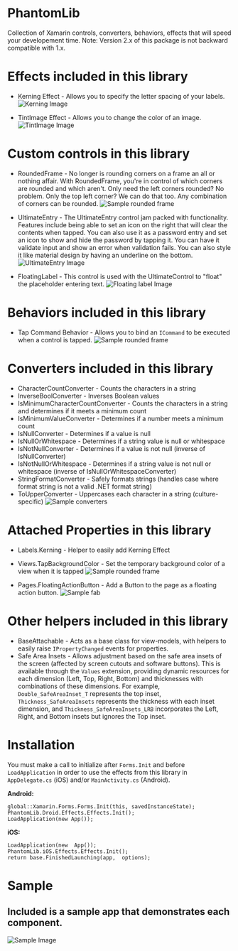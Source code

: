 # PhantomLib
Collection of Xamarin controls, converters, behaviors, effects that will speed your developement time.
Note: Version 2.x of this package is not backward compatible with 1.x.

# Effects included in this library
* Kerning Effect - Allows you to specify the letter spacing of your labels.
![Kerning Image](Images/kerning.png)

* TintImage Effect - Allows you to change the color of an image.
![TintImage Image](Images/tintimage.png)

# Custom controls in this library
* RoundedFrame - No longer is rounding corners on a frame an all or nothing affair. With RoundedFrame, you're in control of which corners are rounded and which aren't. Only need the left corners rounded? No problem. Only the top left corner? We can do that too. Any combination of corners can be rounded.
![Sample rounded frame](Images/roundedframe.png)

* UltimateEntry - The UltimateEntry control jam packed with functionality. Features include being able to set an icon on the right that will clear the contents when tapped. You can also use it as a password entry and set an icon to show and hide the password by tapping it. You can have it validate input and show an error when validation fails. You can also style it like material design by having an underline on the bottom.
![UltimateEntry Image](Images/ultimateentrymaterial.png)
* FloatingLabel - This control is used with the UltimateControl to "float" the placeholder entering text.
![Floating label Image](Images/floatinglabel.gif)

# Behaviors included in this library
* Tap Command Behavior - Allows you to bind an `ICommand` to be executed when a control is tapped.
![Sample rounded frame](Images/tapbehavior.gif)

# Converters included in this library
* CharacterCountConverter - Counts the characters in a string
* InverseBoolConverter - Inverses Boolean values
* IsMinimumCharacterCountConverter - Counts the characters in a string and determines if it meets a minimum count
* IsMinimumValueConverter - Determines if a number meets a minimum count
* IsNullConverter - Determines if a value is null
* IsNullOrWhitespace - Determines if a string value is null or whitespace
* IsNotNullConverter - Determines if a value is not null (inverse of IsNullConverter)
* IsNotNullOrWhitespace - Determines if a string value is not null or whitespace (inverse of IsNullOrWhitespaceConverter)
* StringFormatConverter - Safely formats strings (handles case where format string is not a valid .NET format string)
* ToUpperConverter - Uppercases each character in a string (culture-specific)
![Sample converters](Images/converters.png)

# Attached Properties in this library
* Labels.Kerning - Helper to easily add Kerning Effect
* Views.TapBackgroundColor - Set the temporary background color of a view when it is tapped
![Sample rounded frame](Images/tapbackgroundcolor.gif)

* Pages.FloatingActionButton - Add a Button to the page as a floating action button.
![Sample fab](Images/fab.png)

# Other helpers included in this library
* BaseAttachable - Acts as a base class for view-models, with helpers to easily raise `IPropertyChanged` events for properties.
* Safe Area Insets - Allows adjustment based on the safe area insets of the screen (affected by screen cutouts and software buttons). This is available through the `Values` extension, providing dynamic resources for each dimension (Left, Top, Right, Bottom) and thicknesses with combinations of these dimensions. For example, `Double_SafeAreaInset_T` represents the top inset, `Thickness_SafeAreaInsets` represents the thickness with each inset dimension, and `Thickness_SafeAreaInsets_LRB` incorporates the Left, Right, and Bottom insets but ignores the Top inset.

# Installation
You must make a call to initialize after `Forms.Init` and before `LoadApplication` in order to use the effects from this library in `AppDelegate.cs` (iOS) and/or `MainActivity.cs` (Android).

**Android:**
  ```
global::Xamarin.Forms.Forms.Init(this, savedInstanceState);
PhantomLib.Droid.Effects.Effects.Init();
LoadApplication(new App());
```
**iOS:**
```
LoadApplication(new  App());  
PhantomLib.iOS.Effects.Effects.Init();  
return base.FinishedLaunching(app,  options);
```

# Sample
## Included is a sample app that demonstrates each component.
![Sample Image](Images/ultimateentrypage.png)

